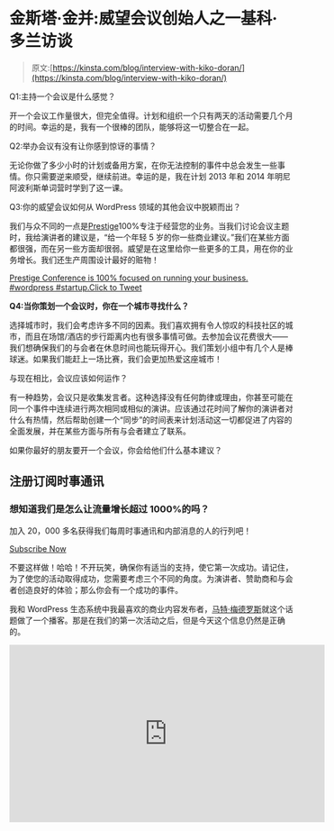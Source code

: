 # 金斯塔·金并:威望会议创始人之一基科·多兰访谈

> 原文:[https://kinsta.com/blog/interview-with-kiko-doran/](https://kinsta.com/blog/interview-with-kiko-doran/)

Q1:主持一个会议是什么感觉？

开一个会议工作量很大，但完全值得。计划和组织一个只有两天的活动需要几个月的时间。幸运的是，我有一个很棒的团队，能够将这一切整合在一起。

Q2:举办会议有没有让你感到惊讶的事情？

无论你做了多少小时的计划或备用方案，在你无法控制的事件中总会发生一些事情。你只需要逆来顺受，继续前进。幸运的是，我在计划 2013 年和 2014 年明尼阿波利斯单词营时学到了这一课。

Q3:你的威望会议如何从 WordPress 领域的其他会议中脱颖而出？

我们与众不同的一点是[Prestige](http://prestigeconf.com/)100%专注于经营您的业务。当我们讨论会议主题时，我给演讲者的建议是，“给一个年轻 5 岁的你一些商业建议。”我们在某些方面都很强，而在另一些方面却很弱。威望是在这里给你一些更多的工具，用在你的业务增长。我们还生产周围设计最好的赃物！

[Prestige Conference is 100% focused on running your business. #wordpress #startup.Click to Tweet](https://twitter.com/intent/tweet?url=https%3A%2F%2Fbit.ly%2F2txVJYF&via=kinsta&text=Prestige+Conference+is+100%25+focused+on+running+your+business.+%23wordpress+%23startup.)

**Q4:当你策划一个会议时，你在一个城市寻找什么？**

选择城市时，我们会考虑许多不同的因素。我们喜欢拥有令人惊叹的科技社区的城市，而且在场馆/酒店的步行距离内也有很多事情可做。去参加会议花费很大——我们想确保我们的与会者在休息时间也能玩得开心。我们策划小组中有几个人是棒球迷。如果我们能赶上一场比赛，我们会更加热爱这座城市！

与现在相比，会议应该如何运作？

有一种趋势，会议只是收集发言者。这种选择没有任何韵律或理由，你甚至可能在同一个事件中连续进行两次相同或相似的演讲。应该通过花时间了解你的演讲者对什么有热情，然后帮助创建一个“同步”的时间表来计划活动这一切都促进了内容的全面发展，并在某些方面与所有与会者建立了联系。

如果你最好的朋友要开一个会议，你会给他们什么基本建议？

 ## 注册订阅时事通讯



### 想知道我们是怎么让流量增长超过 1000%的吗？

加入 20，000 多名获得我们每周时事通讯和内部消息的人的行列吧！

[Subscribe Now](#newsletter)

不要这样做！哈哈！不开玩笑，确保你有适当的支持，使它第一次成功。请记住，为了使您的活动取得成功，您需要考虑三个不同的角度。为演讲者、赞助商和与会者创造良好的体验；那么你会有一个成功的事件。

我和 WordPress 生态系统中我最喜欢的商业内容发布者，[马特·梅德罗斯](https://twitter.com/mattmedeiros)就这个话题做了一个播客。那是在我们的第一次活动之后，但是今天这个信息仍然是正确的。

<iframe loading="lazy" src="https://www.youtube.com/embed/7pty1aoeSLw" width="560" height="315" frameborder="0" allowfullscreen="allowfullscreen"></div> <p>在你看来，2030 年的会议会是什么样子？</p> <p>可悲的是，我们正在走向更多的虚拟会议。虽然能够与全球各地的人分享信息很棒，但你错过了现场活动中的面对面交流。无数人感谢我，因为他们在前三次威望会议上获得了知识。几乎每个人都提到了“应该是竞争对手”之间的信息公开共享。利用能够在随意的环境中与这些杰出的商业头脑交谈的机会！</p> <p>你对在费城举办的第一届世界夏令营有什么看法？</p> <p>WordCamp US 简直不可思议！我并不惊讶计划团队做了如此惊人的工作——费城一直是我最喜欢的营地之一。我真的认为他们应该每年都把它留在费城。会展中心有很大的发展空间。让我们把它移到一年中更暖和的时候，把它留在费城吧！</p> <p>问题 9:你在 WordPress 工作了多久，是什么让你对它充满了好奇？</p> <p>我在 2008 年开始使用 WordPress，因为我所在的乐队需要一个网站，我想找到一种方法来更好地管理内容，而不是像以前那样用静态网站来管理内容。剩下的就是历史了…现在我几乎不玩音乐，但是我每天都用 WordPress。</p> <p><strong> Q10:如果你负责独立的 WordPress 软件，你会做出什么改变？</strong></p> <p>我们已经越轨了。我以为我们在谈论会议…我会把它留到会议上来回答。我想改变的是，单词营是通过一个非盈利基金会运作的。我希望看到它作为一个“营利性”企业来运营。我认为这种改变会产生多米诺骨牌效应，帮助我们克服目前存在的许多障碍。仅举一个例子…在当前的结构下，赞助者的利益实际上是不存在的。我们应该能够宣传那些帮助我们围绕 WordPress 举办精彩会议的公司。我可以继续下去，但这可能值得自己的 10 个问题。</p> <a href="https://twitter.com/intent/tweet?url=https%3A%2F%2Fbit.ly%2F2txVJYF&amp;via=kinsta&amp;text=I%27d+change+that+WordCamps+are+run+through+a+non-profit+foundation.+I%27d+like+to+see+it+run+as+a+for-profit+business." class="novashare-ctt novashare-ctt-cta-left" target="_blank" rel="nofollow noopener noreferrer"><span class="novashare-ctt-tweet">I'd change that WordCamps are run through a non-profit foundation. I'd like to see it run as a for-profit business.</span><span class="novashare-ctt-cta-container"><span class="novashare-ctt-cta"><span class="novashare-ctt-cta-text">Click to Tweet</span><span class="novashare-ctt-cta-icon"><svg role="img" viewbox="0 0 512 512"><path fill="currentColor" d="M459.37 151.716c.325 4.548.325 9.097.325 13.645 0 138.72-105.583 298.558-298.558 298.558-59.452 0-114.68-17.219-161.137-47.106 8.447.974 16.568 1.299 25.34 1.299 49.055 0 94.213-16.568 130.274-44.832-46.132-.975-84.792-31.188-98.112-72.772 6.498.974 12.995 1.624 19.818 1.624 9.421 0 18.843-1.3 27.614-3.573-48.081-9.747-84.143-51.98-84.143-102.985v-1.299c13.969 7.797 30.214 12.67 47.431 13.319-28.264-18.843-46.781-51.005-46.781-87.391 0-19.492 5.197-37.36 14.294-52.954 51.655 63.675 129.3 105.258 216.365 109.807-1.624-7.797-2.599-15.918-2.599-24.04 0-57.828 46.782-104.934 104.934-104.934 30.213 0 57.502 12.67 76.67 33.137 23.715-4.548 46.456-13.32 66.599-25.34-7.798 24.366-24.366 44.833-46.132 57.827 21.117-2.273 41.584-8.122 60.426-16.243-14.292 20.791-32.161 39.308-52.628 54.253z"/></svg></span></span></span></a> <p>另外，我会告诉大家明天，太平洋时间 2 月 17 日星期三上午 9 点去<a href="http://prestigeconf.com" target="_blank" rel="noopener noreferrer">PrestigeConf.com</a>购买我们的超级早鸟票。只有 25 个可用，而且会很快用完！</p> <div class="user-content mt--40 pb--60"> <hr class="mini-divider"/> <p>让你所有的<a data-track-ga-category="single-post" data-track-ga-label="bottom-cta" href="https://kinsta.com/application-hosting/">应用程序</a>、<a data-track-ga-category="single-post" data-track-ga-label="bottom-cta" href="https://kinsta.com/database-hosting/">数据库</a>和<a data-track-ga-category="single-post" data-track-ga-label="bottom-cta" href="https://kinsta.com/wordpress-hosting/"> WordPress 网站</a>在线并在一个屋檐下。我们功能丰富的高性能云平台包括:</p> <ul> <li>在 MyKinsta 仪表盘中轻松设置和管理</li> <li>24/7 专家支持</li> <li>最好的谷歌云平台硬件和网络，由 Kubernetes 提供最大的可扩展性</li> <li>面向速度和安全性的企业级 Cloudflare 集成</li> <li>全球受众覆盖全球多达 35 个数据中心和 275 多个 pop</li> </ul> <p>在第一个月使用托管的<a data-track-ga-category="single-post" data-track-ga-label="bottom-cta" href="https://kinsta.com/application-hosting/">应用程序或托管</a>的<a data-track-ga-category="single-post" data-track-ga-label="bottom-cta" href="https://kinsta.com/database-hosting/">数据库，您可以享受 20 美元的优惠，亲自测试一下。探索我们的</a><a data-track-ga-category="single-post" data-track-ga-label="bottom-cta" href="https://kinsta.com/plans/">计划</a>或<a data-track-ga-category="single-post" data-track-ga-label="bottom-cta" href="https://kinsta.com/contact-us/">与销售人员交谈</a>以找到最适合您的方式。</p> </div> </body> </html></iframe>